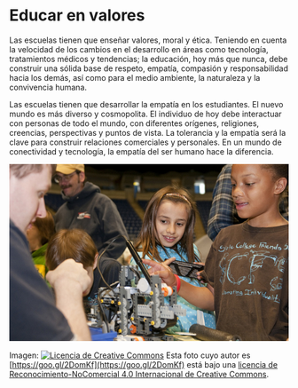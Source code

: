 # Educar en valores

Las escuelas tienen que enseñar valores, moral y ética. Teniendo en cuenta la velocidad de los cambios en el desarrollo en áreas como tecnología, tratamientos médicos y tendencias; la educación, hoy más que nunca, debe construir una sólida base de respeto, empatía, compasión y responsabilidad hacia los demás, así como para el medio ambiente, la naturaleza y la convivencia humana.

Las escuelas tienen que desarrollar la empatía en los estudiantes. El nuevo mundo es más diverso y cosmopolita. El individuo de hoy debe interactuar con personas de todo el mundo, con diferentes orígenes, religiones, creencias, perspectivas y puntos de vista. La tolerancia y la empatía será la clave para construir relaciones comerciales y personales. En un mundo de conectividad y tecnología, la empatía del ser humano hace la diferencia.


![](img/4945970395_e0d6aee799_z.jpg)



Imagen: [![Licencia de Creative Commons](https://i.creativecommons.org/l/by-nc/4.0/88x31.png)](http://creativecommons.org/licenses/by-nc/4.0/) Esta foto cuyo autor es [https://goo.gl/2DomKf](https://goo.gl/2DomKf) está bajo una [licencia de Reconocimiento-NoComercial 4.0 Internacional de Creative Commons](http://creativecommons.org/licenses/by-nc/4.0/).
